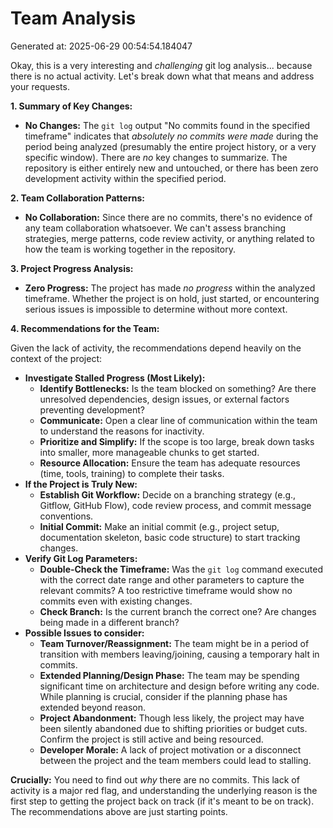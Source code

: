 # Team Analysis
Generated at: 2025-06-29 00:54:54.184047

Okay, this is a very interesting and *challenging* git log analysis... because there is no actual activity. Let's break down what that means and address your requests.

**1. Summary of Key Changes:**

*   **No Changes:** The `git log` output "No commits found in the specified timeframe" indicates that *absolutely no commits were made* during the period being analyzed (presumably the entire project history, or a very specific window).  There are *no* key changes to summarize. The repository is either entirely new and untouched, or there has been zero development activity within the specified period.

**2. Team Collaboration Patterns:**

*   **No Collaboration:**  Since there are no commits, there's no evidence of any team collaboration whatsoever. We can't assess branching strategies, merge patterns, code review activity, or anything related to how the team is working together in the repository.

**3. Project Progress Analysis:**

*   **Zero Progress:** The project has made *no progress* within the analyzed timeframe.  Whether the project is on hold, just started, or encountering serious issues is impossible to determine without more context.

**4. Recommendations for the Team:**

Given the lack of activity, the recommendations depend heavily on the context of the project:

*   **Investigate Stalled Progress (Most Likely):**
    *   **Identify Bottlenecks:**  Is the team blocked on something? Are there unresolved dependencies, design issues, or external factors preventing development?
    *   **Communicate:**  Open a clear line of communication within the team to understand the reasons for inactivity.
    *   **Prioritize and Simplify:**  If the scope is too large, break down tasks into smaller, more manageable chunks to get started.
    *   **Resource Allocation:**  Ensure the team has adequate resources (time, tools, training) to complete their tasks.
*   **If the Project is Truly New:**
    *   **Establish Git Workflow:** Decide on a branching strategy (e.g., Gitflow, GitHub Flow), code review process, and commit message conventions.
    *   **Initial Commit:** Make an initial commit (e.g., project setup, documentation skeleton, basic code structure) to start tracking changes.
*   **Verify Git Log Parameters:**
    *   **Double-Check the Timeframe:** Was the `git log` command executed with the correct date range and other parameters to capture the relevant commits? A too restrictive timeframe would show no commits even with existing changes.
    *   **Check Branch:** Is the current branch the correct one? Are changes being made in a different branch?
*   **Possible Issues to consider:**
    *   **Team Turnover/Reassignment:** The team might be in a period of transition with members leaving/joining, causing a temporary halt in commits.
    *   **Extended Planning/Design Phase:** The team may be spending significant time on architecture and design before writing any code. While planning is crucial, consider if the planning phase has extended beyond reason.
    *   **Project Abandonment:** Though less likely, the project may have been silently abandoned due to shifting priorities or budget cuts. Confirm the project is still active and being resourced.
    *   **Developer Morale:** A lack of project motivation or a disconnect between the project and the team members could lead to stalling.

**Crucially:**  You need to find out *why* there are no commits.  This lack of activity is a major red flag, and understanding the underlying reason is the first step to getting the project back on track (if it's meant to be on track). The recommendations above are just starting points.
